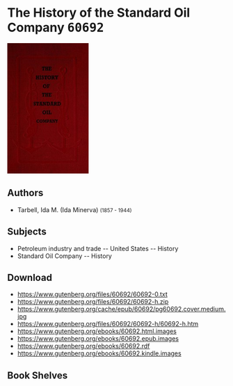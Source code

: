 # The History of the Standard Oil Company <kbd>60692</kbd>

![](./cover.medium.jpg "")

## Authors


 - Tarbell, Ida M. (Ida Minerva) <small>(1857 - 1944)</small>

## Subjects


 - Petroleum industry and trade -- United States -- History
 - Standard Oil Company -- History

## Download


 - https://www.gutenberg.org/files/60692/60692-0.txt
 - https://www.gutenberg.org/files/60692/60692-h.zip
 - https://www.gutenberg.org/cache/epub/60692/pg60692.cover.medium.jpg
 - https://www.gutenberg.org/files/60692/60692-h/60692-h.htm
 - https://www.gutenberg.org/ebooks/60692.html.images
 - https://www.gutenberg.org/ebooks/60692.epub.images
 - https://www.gutenberg.org/ebooks/60692.rdf
 - https://www.gutenberg.org/ebooks/60692.kindle.images

## Book Shelves



